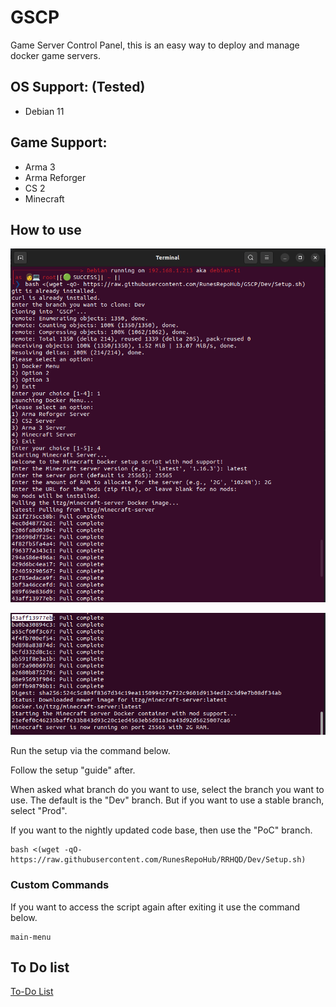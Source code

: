 # GSCP
Game Server Control Panel, this is an easy way to deploy and manage docker game servers.

## OS Support: (Tested)

* Debian 11

## Game Support:

* Arma 3
* Arma Reforger
* CS 2
* Minecraft

## How to use

![Alt text](Docs/image.png)

![Alt text](Docs/image-1.png)

Run the setup via the command below.

Follow the setup "guide" after.

When asked what branch do you want to use, select the branch you want to use. The default is the "Dev" branch. But if you want to use a stable branch, select "Prod".

If you want to the nightly updated code base, then use the "PoC" branch.

```
bash <(wget -qO- https://raw.githubusercontent.com/RunesRepoHub/RRHQD/Dev/Setup.sh)
```

### Custom Commands 

If you want to access the script again after exiting it use the command below.

```
main-menu
```

## To Do list

[To-Do List](Docs/to-do-list.md)
